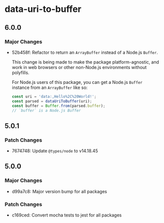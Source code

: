 # data-uri-to-buffer

## 6.0.0

### Major Changes

- 52b458f: Refactor to return an `ArrayBuffer` instead of a Node.js `Buffer`.

  This change is being made to make the package platform-agnostic, and work in web browsers or other non-Node.js environments without polyfills.

  For Node.js users of this package, you can get a Node.js `Buffer` instance from an `ArrayBuffer` like so:

  ```typescript
  const uri = 'data:,Hello%2C%20World!';
  const parsed = dataUriToBuffer(uri);
  const buffer = Buffer.from(parsed.buffer);
  // `buffer` is a Node.js Buffer
  ```

## 5.0.1

### Patch Changes

- 7674748: Update `@types/node` to v14.18.45

## 5.0.0

### Major Changes

- d99a7c8: Major version bump for all packages

### Patch Changes

- c169ced: Convert mocha tests to jest for all packages
